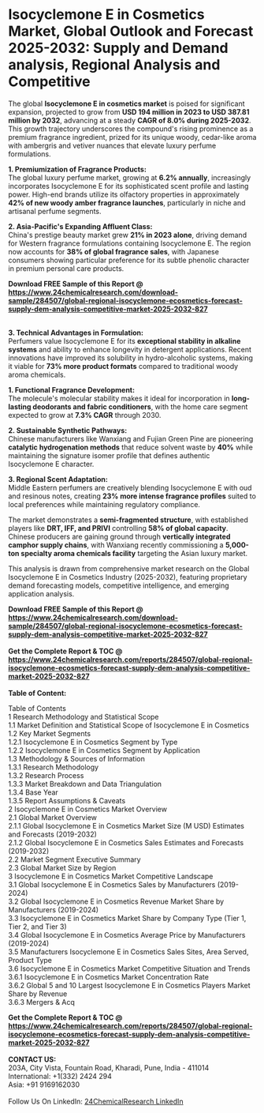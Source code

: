<h1>Isocyclemone E in Cosmetics Market, Global Outlook and Forecast 2025-2032: Supply and Demand analysis, Regional Analysis and Competitive</h1><p>The global <strong>Isocyclemone E in cosmetics market</strong> is poised for significant expansion, projected to grow from <strong>USD 194 million in 2023 to USD 387.81 million by 2032</strong>, advancing at a steady <strong>CAGR of 8.0% during 2025-2032</strong>. This growth trajectory underscores the compound's rising prominence as a premium fragrance ingredient, prized for its unique woody, cedar-like aroma with ambergris and vetiver nuances that elevate luxury perfume formulations.</p><p><strong>1. Premiumization of Fragrance Products:</strong><br>
The global luxury perfume market, growing at <strong>6.2% annually</strong>, increasingly incorporates Isocyclemone E for its sophisticated scent profile and lasting power. High-end brands utilize its olfactory properties in approximately <strong>42% of new woody amber fragrance launches</strong>, particularly in niche and artisanal perfume segments.</p><p><strong>2. Asia-Pacific's Expanding Affluent Class:</strong><br>
China's prestige beauty market grew <strong>21% in 2023 alone</strong>, driving demand for Western fragrance formulations containing Isocyclemone E. The region now accounts for <strong>38% of global fragrance sales</strong>, with Japanese consumers showing particular preference for its subtle phenolic character in premium personal care products.</p><div><b>Download FREE Sample of this Report @ 
            <a href="https://www.24chemicalresearch.com/download-sample/284507/global-regional-isocyclemone-ecosmetics-forecast-supply-dem-analysis-competitive-market-2025-2032-827">
            https://www.24chemicalresearch.com/download-sample/284507/global-regional-isocyclemone-ecosmetics-forecast-supply-dem-analysis-competitive-market-2025-2032-827</a></b></div><br><p><strong>3. Technical Advantages in Formulation:</strong><br>
Perfumers value Isocyclemone E for its <strong>exceptional stability in alkaline systems</strong> and ability to enhance longevity in detergent applications. Recent innovations have improved its solubility in hydro-alcoholic systems, making it viable for <strong>73% more product formats</strong> compared to traditional woody aroma chemicals.</p><p><strong>1. Functional Fragrance Development:</strong><br>
The molecule's molecular stability makes it ideal for incorporation in <strong>long-lasting deodorants and fabric conditioners</strong>, with the home care segment expected to grow at <strong>7.3% CAGR</strong> through 2030.</p><p><strong>2. Sustainable Synthetic Pathways:</strong><br>
Chinese manufacturers like Wanxiang and Fujian Green Pine are pioneering <strong>catalytic hydrogenation methods</strong> that reduce solvent waste by <strong>40%</strong> while maintaining the signature isomer profile that defines authentic Isocyclemone E character.</p><p><strong>3. Regional Scent Adaptation:</strong><br>
Middle Eastern perfumers are creatively blending Isocyclemone E with oud and resinous notes, creating <strong>23% more intense fragrance profiles</strong> suited to local preferences while maintaining regulatory compliance.</p><p>The market demonstrates a <strong>semi-fragmented structure</strong>, with established players like <strong>DRT, IFF, and PRIVI</strong> controlling <strong>58% of global capacity</strong>. Chinese producers are gaining ground through <strong>vertically integrated camphor supply chains</strong>, with Wanxiang recently commissioning a <strong>5,000-ton specialty aroma chemicals facility</strong> targeting the Asian luxury market.</p><p>This analysis is drawn from comprehensive market research on the Global Isocyclemone E in Cosmetics Industry (2025-2032), featuring proprietary demand forecasting models, competitive intelligence, and emerging application analysis.</p><div><b>Download FREE Sample of this Report @ 
            <a href="https://www.24chemicalresearch.com/download-sample/284507/global-regional-isocyclemone-ecosmetics-forecast-supply-dem-analysis-competitive-market-2025-2032-827">
            https://www.24chemicalresearch.com/download-sample/284507/global-regional-isocyclemone-ecosmetics-forecast-supply-dem-analysis-competitive-market-2025-2032-827</a></b></div><br><div><b>Get the Complete Report & TOC @ 
            <a href="https://www.24chemicalresearch.com/reports/284507/global-regional-isocyclemone-ecosmetics-forecast-supply-dem-analysis-competitive-market-2025-2032-827">
            https://www.24chemicalresearch.com/reports/284507/global-regional-isocyclemone-ecosmetics-forecast-supply-dem-analysis-competitive-market-2025-2032-827</a></b></div><br>
            <b>Table of Content:</b><p>Table of Contents<br />
1 Research Methodology and Statistical Scope<br />
1.1 Market Definition and Statistical Scope of Isocyclemone E in Cosmetics<br />
1.2 Key Market Segments<br />
1.2.1 Isocyclemone E in Cosmetics Segment by Type<br />
1.2.2 Isocyclemone E in Cosmetics Segment by Application<br />
1.3 Methodology & Sources of Information<br />
1.3.1 Research Methodology<br />
1.3.2 Research Process<br />
1.3.3 Market Breakdown and Data Triangulation<br />
1.3.4 Base Year<br />
1.3.5 Report Assumptions & Caveats<br />
2 Isocyclemone E in Cosmetics Market Overview<br />
2.1 Global Market Overview<br />
2.1.1 Global Isocyclemone E in Cosmetics Market Size (M USD) Estimates and Forecasts (2019-2032)<br />
2.1.2 Global Isocyclemone E in Cosmetics Sales Estimates and Forecasts (2019-2032)<br />
2.2 Market Segment Executive Summary<br />
2.3 Global Market Size by Region<br />
3 Isocyclemone E in Cosmetics Market Competitive Landscape<br />
3.1 Global Isocyclemone E in Cosmetics Sales by Manufacturers (2019-2024)<br />
3.2 Global Isocyclemone E in Cosmetics Revenue Market Share by Manufacturers (2019-2024)<br />
3.3 Isocyclemone E in Cosmetics Market Share by Company Type (Tier 1, Tier 2, and Tier 3)<br />
3.4 Global Isocyclemone E in Cosmetics Average Price by Manufacturers (2019-2024)<br />
3.5 Manufacturers Isocyclemone E in Cosmetics Sales Sites, Area Served, Product Type<br />
3.6 Isocyclemone E in Cosmetics Market Competitive Situation and Trends<br />
3.6.1 Isocyclemone E in Cosmetics Market Concentration Rate<br />
3.6.2 Global 5 and 10 Largest Isocyclemone E in Cosmetics Players Market Share by Revenue<br />
3.6.3 Mergers & Acq</p><div><b>Get the Complete Report & TOC @ 
            <a href="https://www.24chemicalresearch.com/reports/284507/global-regional-isocyclemone-ecosmetics-forecast-supply-dem-analysis-competitive-market-2025-2032-827">
            https://www.24chemicalresearch.com/reports/284507/global-regional-isocyclemone-ecosmetics-forecast-supply-dem-analysis-competitive-market-2025-2032-827</a></b></div><br><b>CONTACT US:</b><br>
            203A, City Vista, Fountain Road, Kharadi, Pune, India - 411014<br>
            International: +1(332) 2424 294<br>
            Asia: +91 9169162030 <br><br>
            Follow Us On LinkedIn: <a href="https://www.linkedin.com/company/24chemicalresearch/">24ChemicalResearch LinkedIn</a>